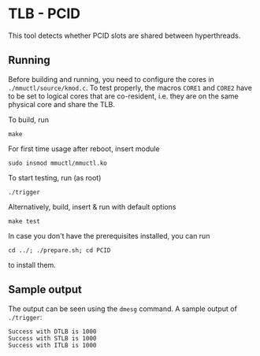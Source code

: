 # TLB - PCID

This tool detects whether PCID slots are shared between hyperthreads.

## Running
Before building and running, you need to configure the cores in `./mmuctl/source/kmod.c`.
To test properly, the macros `CORE1` and `CORE2` have to be set to logical cores that are co-resident, i.e.
they are on the same physical core and share the TLB.

To build, run

```
make
```

For first time usage after reboot, insert module
```
sudo insmod mmuctl/mmuctl.ko
```

To start testing, run (as root)

```
./trigger
```

Alternatively, build, insert & run with default options 

```
make test
```

In case you don't have the prerequisites installed, you can run

```
cd ../; ./prepare.sh; cd PCID
```

to install them.

## Sample output
The output can be seen using the `dmesg` command. A sample output of `./trigger`:

```
Success with DTLB is 1000
Success with STLB is 1000
Success with ITLB is 1000
```
